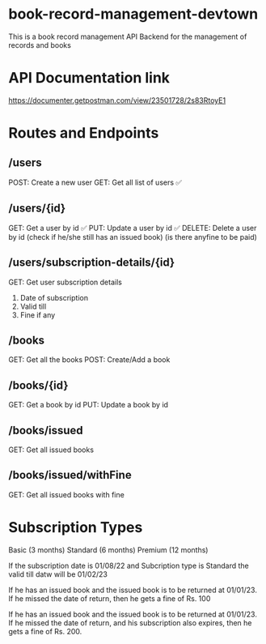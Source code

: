 # book-record-management-devtown

This is a book record management API Backend for the management of records and books

# API Documentation link

https://documenter.getpostman.com/view/23501728/2s83RtoyE1

# Routes and Endpoints

## /users

POST: Create a new user
GET: Get all list of users ✅

## /users/{id}

GET: Get a user by id ✅
PUT: Update a user by id ✅
DELETE: Delete a user by id (check if he/she still has an issued book) (is there anyfine to be paid)

## /users/subscription-details/{id}

GET: Get user subscription details
1. Date of subscription
2. Valid till
3. Fine if any
 
 
## /books

GET: Get all the books
POST: Create/Add a book

## /books/{id}

GET: Get a book by id
PUT: Update a book by id

## /books/issued

GET: Get all issued books

## /books/issued/withFine

GET: Get all issued books with fine

# Subscription Types

Basic (3 months)
Standard (6 months)
Premium (12 months)

If the subscription date is 01/08/22
and Subcription type is Standard
the valid till datw will be 01/02/23

If he has an issued book and the issued book is to be returned at 01/01/23.
If he missed the date of return, then he gets a fine of Rs. 100

If he has an issued book and the issued book is to be returned at 01/01/23.
If he missed the date of return, and his subscription also expires, then 
he gets a fine of Rs. 200.